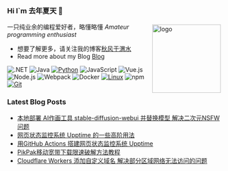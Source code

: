 ### Hi I`m 去年夏天 👋

<img src="https://github-readme-stats.vercel.app/api?username=tjsky&show_icons=true" alt="logo" height="160" align="right" style="margin: 5px; margin-bottom: 20px;" />

一只纯业余的编程爱好者，略懂略懂 *Amateur programming enthusiast*

- 想要了解更多，请关注我的博客[秋风于渭水](https://www.tjsky.net)
- Read more about my Blog [Blog](https://www.tjsky.net)

![.NET](https://img.shields.io/badge/.NET-512BD4?style=flat-square&logo=C-Sharp&logoColor=ffffff)
![Java](https://img.shields.io/badge/-Java-007396?style=flat-square&logo=java&logoColor=ffffff)
[![Python](https://img.shields.io/badge/-Python-3776AB?style=flat-square&logo=python&logoColor=ffffff)](https://www.python.org/)
![JavaScript](https://img.shields.io/badge/JavaScript-F7DF1E?style=flat-square&logo=JavaScript&logoColor=ffffff)
![Vue.js](https://img.shields.io/badge/-Vue.js-4FC08D?style=flat-square&logo=Vue.js&logoColor=ffffff)
![Node.js](https://img.shields.io/badge/-Node.js-68A063?style=flat-square&logo=Node.js&logoColor=ffffff)
![Webpack](https://img.shields.io/badge/-Webpack-8DD6F9?style=flat-square&logo=webpack&logoColor=ffffff)
![Docker](https://img.shields.io/badge/Docker-2496ED?style=flat-square&logo=docker&logoColor=ffffff)
[![Linux](https://img.shields.io/badge/-Linux-333333?style=flat-square&logo=linux&logoColor=white)](https://www.linuxfoundation.org/)
![npm](https://img.shields.io/badge/-NPM-CB3837?style=flat-square&logo=npm&logoColor=white)
[![Git](https://img.shields.io/badge/-Git-f05032?style=flat-square&logo=git&logoColor=white)](https://git-scm.com/)


### Latest Blog Posts
 
<!-- BLOG-POST-LIST:START -->
- [本地部署 AI作画工具 stable-diffusion-webui 并替换模型 解决二次元NSFW问题](https://www.tjsky.net/?p=457&pk_campaign=feed&pk_kwd=%25e6%259c%25ac%25e5%259c%25b0%25e9%2583%25a8%25e7%25bd%25b2-ai%25e4%25bd%259c%25e7%2594%25bb%25e5%25b7%25a5%25e5%2585%25b7-stable-diffusion-webui-%25e5%25b9%25b6%25e6%259b%25bf%25e6%258d%25a2%25e6%25a8%25a1%25e5%259e%258b-%25e8%25a7%25a3%25e5%2586%25b3%25e4%25ba%258c%25e6%25ac%25a1%25e5%2585%2583nsfw)
- [网页状态监控系统 Upptime 的一些高阶用法](https://www.tjsky.net/?p=456&pk_campaign=feed&pk_kwd=%25e7%25bd%2591%25e9%25a1%25b5%25e7%258a%25b6%25e6%2580%2581%25e7%259b%2591%25e6%258e%25a7%25e7%25b3%25bb%25e7%25bb%259f-upptime-%25e7%259a%2584%25e4%25b8%2580%25e4%25ba%259b%25e9%25ab%2598%25e9%2598%25b6%25e7%2594%25a8%25e6%25b3%2595)
- [用GitHub Actions 搭建网页状态监控系统 Upptime](https://www.tjsky.net/?p=444&pk_campaign=feed&pk_kwd=%25e7%2594%25a8github-actions-%25e6%2590%25ad%25e5%25bb%25ba%25e7%25bd%2591%25e9%25a1%25b5%25e7%258a%25b6%25e6%2580%2581%25e7%259b%2591%25e6%258e%25a7%25e7%25b3%25bb%25e7%25bb%259f-upptime)
- [PikPak移动宽带下载限速破解方法教程](https://www.tjsky.net/?p=433&pk_campaign=feed&pk_kwd=pikpak%25e7%25a7%25bb%25e5%258a%25a8%25e5%25ae%25bd%25e5%25b8%25a6%25e4%25b8%258b%25e8%25bd%25bd%25e9%2599%2590%25e9%2580%259f%25e7%25a0%25b4%25e8%25a7%25a3)
- [Cloudflare Workers 添加自定义域名 解决部分区域网络无法访问的问题](https://www.tjsky.net/?p=430&pk_campaign=feed&pk_kwd=cloudflare-workers-%25e6%25b7%25bb%25e5%258a%25a0%25e8%2587%25aa%25e5%25ae%259a%25e4%25b9%2589%25e5%259f%259f%25e5%2590%258d-%25e8%25a7%25a3%25e5%2586%25b3%25e9%2583%25a8%25e5%2588%2586%25e5%258c%25ba%25e5%259f%259f%25e7%25bd%2591%25e7%25bb%259c%25e6%2597%25a0%25e6%25b3%2595%25e8%25ae%25bf%25e9%2597%25ae%25e7%259a%2584)
<!-- BLOG-POST-LIST:END -->
